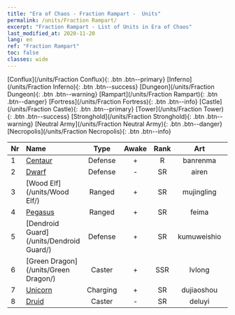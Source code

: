 ```yaml
---
title: "Era of Chaos - Fraction Rampart -  Units"
permalink: /units/Fraction Rampart/
excerpt: "Fraction Rampart - List of Units in Era of Chaos"
last_modified_at: 2020-11-20
lang: en
ref: "Fraction Rampart"
toc: false
classes: wide
---
```

 [Conflux](/units/Fraction Conflux){: .btn .btn--primary} [Inferno](/units/Fraction Inferno){: .btn .btn--success} [Dungeon](/units/Fraction Dungeon){: .btn .btn--warning} [Rampart](/units/Fraction Rampart){: .btn .btn--danger} [Fortress](/units/Fraction Fortress){: .btn .btn--info} [Castle](/units/Fraction Castle){: .btn .btn--primary} [Tower](/units/Fraction Tower){: .btn .btn--success} [Stronghold](/units/Fraction Stronghold){: .btn .btn--warning} [Neutral Army](/units/Fraction Neutral Army){: .btn .btn--danger} [Necropolis](/units/Fraction Necropolis){: .btn .btn--info} 

  | Nr |         Name        |   Type   | Awake |    Rank   |      Art      |  class  |    s   |   label   |    HP     |
  |:---|:--------------------|:--------:|:-----:|:---------:|:-------------:|:-------:|:------:|:---------:|:----------|
  | 1 | [Centaur](/units/Centaur/) | Defense | + | R | banrenma | 2 |  1 |  1(3) |  2691  |
  | 2 | [Dwarf](/units/Dwarf/) | Defense | - | SR | airen | 2 |  1 |  1(3) |  1324  |
  | 3 | [Wood Elf](/units/Wood Elf/) | Ranged | + | SR | mujingling | 4 |  1 |  1(3) |  438  |
  | 4 | [Pegasus](/units/Pegasus/) | Ranged | + | SR | feima | 4 |  1 |  2(3) |  1144  |
  | 5 | [Dendroid Guard](/units/Dendroid Guard/) | Defense | + | SR | kumuweishio | 2 |  4 |  2(3) |  10182  |
  | 6 | [Green Dragon](/units/Green Dragon/) | Caster | + | SSR | lvlong | 5 |  4 |  3(3) |  4525  |
  | 7 | [Unicorn](/units/Unicorn/) | Charging | + | SR | dujiaoshou | 3 |  2 |  2(3) |  1850  |
  | 8 | [Druid](/units/Druid/) | Caster | - | SR | deluyi | 5 |  1 |  1(3) |  844  |
